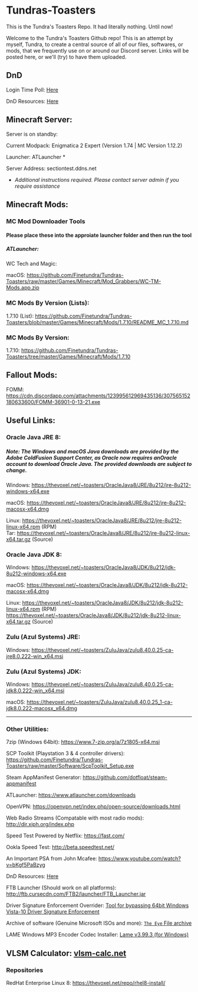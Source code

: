 # Tundras-Toasters
This is the Tundra's Toasters Repo. It had literally nothing. Until now! 

Welcome to the Tundra's Toasters Github repo! This is an attempt by myself, Tundra, to create a central source of all of our files, softwares, or mods, that we frequently use on or around our Discord server. Links will be posted here, or we'll (try) to have them uploaded.

## DnD

Login Time Poll: [Here](https://docs.google.com/forms/d/e/1FAIpQLSe_hPwVzbgIpZ11eWkHYFk8ThUU0ZTsJylPScbrE6IjJkMRrw/viewform?usp=sf_link)

DnD Resources: [Here](https://github.com/Finetundra/Tundras-Toasters/blob/master/DnD_Resources_List.md)

## Minecraft Server:

Server is on standby: 

Current Modpack: Enigmatica 2 Expert (Version 1.74 | MC Version 1.12.2) 

Launcher: ATLauncher *

<!-- ~Current Modpack: FTB Infinity Evolved (Version 3.0.2 | MC Version 1.7.10)~ -->

<!-- ~Launcher: FTB Launcher~ -->

Server Address: sectiontest.ddns.net

<!-- ~Server is offline until further notice~ -->

<!-- ~Current Modpack: Sky Factory (Version 3.0.15 | MC Version 1.10.2)~ -->

<!-- ~Launcher: FTB~ -->

<!-- ~Server Address: virustrand.com~ -->

* *Additional instructions required. Please contact server admin if you require assistance*

## Minecraft Mods: 

### MC Mod Downloader Tools

#### Please place these into the approiate launcher folder and then run the tool

##### ATLauncher:

WC Tech and Magic: 

macOS: https://github.com/Finetundra/Tundras-Toasters/raw/master/Games/Minecraft/Mod_Grabbers/WC-TM-Mods.app.zip



### MC Mods By Version (Lists): 

1.7.10 (List): https://github.com/Finetundra/Tundras-Toasters/blob/master/Games/Minecraft/Mods/1.7.10/README_MC_1.7.10.md

### MC Mods By Version:

1.7.10: https://github.com/Finetundra/Tundras-Toasters/tree/master/Games/Minecraft/Mods/1.7.10

## Fallout Mods: 

FOMM: https://cdn.discordapp.com/attachments/123995612969435136/307565152180633600/FOMM-36901-0-13-21.exe

## Useful Links:

### Oracle Java JRE 8: 

##### Note: The Windows and macOS Java downloads are provided by the Adobe ColdFusion Support Center, as Oracle now requires anOracle account to download Oracle Java. The provided downloads are subject to change. 
 


   Windows: https://thevoxel.net/~toasters/OracleJava8/JRE/8u212/jre-8u212-windows-x64.exe
  
   macOS: https://thevoxel.net/~toasters/OracleJava8/JRE/8u212/jre-8u212-macosx-x64.dmg 
  

  
 Linux: https://thevoxel.net/~toasters/OracleJava8/JRE/8u212/jre-8u212-linux-x64.rpm (RPM)    
 Tar:   https://thevoxel.net/~toasters/OracleJava8/JRE/8u212/jre-8u212-linux-x64.tar.gz (Source)
         
         
### Oracle Java JDK 8: 

  Windows: https://thevoxel.net/~toasters/OracleJava8/JDK/8u212/jdk-8u212-windows-x64.exe
  
  macOS:  https://thevoxel.net/~toasters/OracleJava8/JDK/8u212/jdk-8u212-macosx-x64.dmg
  
  Linux:  https://thevoxel.net/~toasters/OracleJava8/JDK/8u212/jdk-8u212-linux-x64.rpm (RPM)  
          https://thevoxel.net/~toasters/OracleJava8/JDK/8u212/jdk-8u212-linux-x64.tar.gz (Source)

<!--- Oracle Java JRE 9: http://www.oracle.com/technetwork/java/javase/downloads/jre9-downloads-3848532.html --->

<!--- Oracle Java JDK 9:http://www.oracle.com/technetwork/java/javase/downloads/jdk9-downloads-3848520.html --->

### Zulu (Azul Systems) JRE:

  Windows: https://thevoxel.net/~toasters/ZuluJava/zulu8.40.0.25-ca-jre8.0.222-win_x64.msi

### Zulu (Azul Systems) JDK:

  Windows: https://thevoxel.net/~toasters/ZuluJava/zulu8.40.0.25-ca-jdk8.0.222-win_x64.msi
  
  macOS: https://thevoxel.net/~toasters/ZuluJava/zulu8.40.0.25_1-ca-jdk8.0.222-macosx_x64.dmg

---

### Other Utilities:


7zip (Windows 64bit): https://www.7-zip.org/a/7z1805-x64.msi

SCP Toolkit (Playstation 3 & 4 controller drivers): https://github.com/Finetundra/Tundras-Toasters/raw/master/Software/ScpToolkit_Setup.exe

Steam AppManifest Generator: https://github.com/dotfloat/steam-appmanifest

ATLauncher: https://www.atlauncher.com/downloads

OpenVPN: https://openvpn.net/index.php/open-source/downloads.html

Web Radio Streams (Compatable with most radio mods): http://dir.xiph.org/index.php

Speed Test Powered by Netflix: https://fast.com/

Ookla Speed Test: http://beta.speedtest.net/

An Important PSA from John Mcafee: https://www.youtube.com/watch?v=bKgf5PaBzyg

DnD Resources: [Here](https://github.com/Finetundra/Tundras-Toasters/blob/master/DnD_Resources_List.md)

FTB Launcher (Should work on all platforms): http://ftb.cursecdn.com/FTB2/launcher/FTB_Launcher.jar

Driver Signature Enforcement Overrider: [Tool for bypassing 64bit Windows Vista-10 Driver Signature Enforcement](https://github.com/Finetundra/Tundras-Toasters/blob/master/Software/DSEO.md)

Archive of software (Genuine Microsoft ISOs and more): [`The Eye` File archive](https://the-eye.eu/public/)

LAME Windows MP3 Encoder Codec Installer: [Lame v3.99.3 (for Windows)](https://lame.buanzo.org/Lame_v3.99.3_for_Windows.exe)

VLSM Calculator: [vlsm-calc.net](http://vlsm-calc.net)
---
### Repositories
RedHat Enterprise Linux 8: https://thevoxel.net/repo/rhel8-install/
